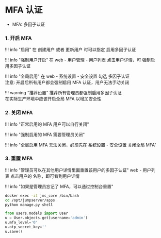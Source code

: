 # MFA 认证

- MFA: 多因子认证

### 1. 开启 MFA

!!! info "启用"
    在 创建用户 或者 更新用户 时可以指定 启用多因子认证

!!! info "强制用户开启"
    在 web - 用户管理 - 用户列表 点击用户详情，可 强制启用多因子认证

!!! info "全局启用"
    在 web - 系统设置 - 安全设置 勾选 多因子认证  
    注意: 开启后所有用户都会强制启用 MFA 认证，用户无法手动关闭

!!! warning "推荐设置"
    推荐所有管理员都强制启用多因子认证  
    在实际生产环境中应该开启全局 MFA 以增加安全性

### 2. 关闭 MFA

!!! info "正常启用的 MFA 用户可以自行关闭"

!!! info "强制启用的 MFA 需要管理员关闭"

!!! info "全局启用 MFA 无法关闭，必须先在 系统设置 - 安全设置 关闭全局 MFA"

### 3. 重置 MFA

!!! info "管理员可以在其他用户详情里面重置该用户的多因子认证"
    web - 用户列表 点击用户的 名称，即可看到用户详情

!!! info "如果是管理员忘记了 MFA，可以通过控制台重置"

```sh
docker exec -it jms_core /bin/bash
cd /opt/jumpserver/apps
python manage.py shell
```
```python
from users.models import User
u = User.objects.get(username='admin')
u.mfa_level='0'
u.otp_secret_key=''
u.save()
```
